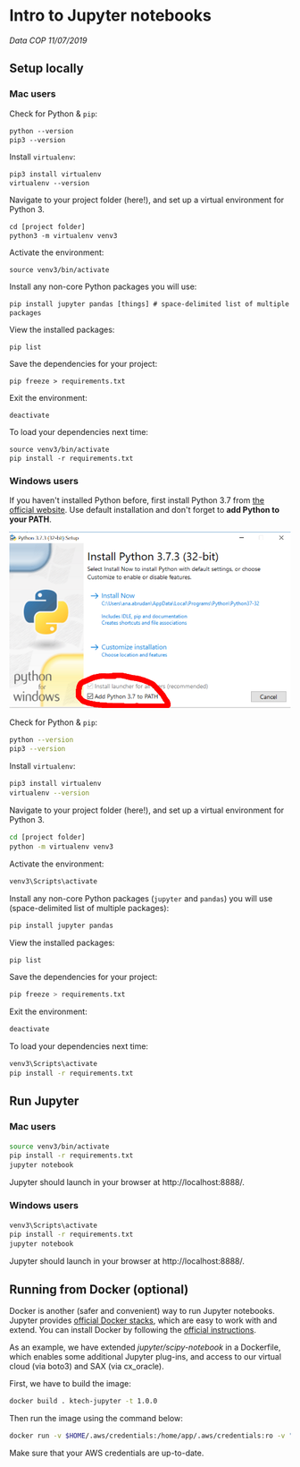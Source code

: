 # Intro to Jupyter notebooks
_Data COP 11/07/2019_

## Setup locally

### Mac users

Check for Python & `pip`:
```
python --version
pip3 --version
```

Install `virtualenv`:
```
pip3 install virtualenv
virtualenv --version
```

Navigate to your project folder (here!), and set up a virtual environment for Python 3.
```
cd [project folder]
python3 -m virtualenv venv3
```

Activate the environment:
```
source venv3/bin/activate
```

Install any non-core Python packages you will use:
```
pip install jupyter pandas [things] # space-delimited list of multiple packages
```

View the installed packages:
```
pip list
```

Save the dependencies for your project:
```
pip freeze > requirements.txt
```

Exit the environment:
```
deactivate
```

To load your dependencies next time:
```
source venv3/bin/activate
pip install -r requirements.txt
```

### Windows users
If you haven't installed Python before, first install Python 3.7 from [the official website](https://www.python.org/downloads/). Use default installation and don't forget to **add Python to your PATH**.

![alt text](images/win_installation.png "Windows installation")

Check for Python & `pip`:

```bash
python --version
pip3 --version
```

Install `virtualenv`:

```bash
pip3 install virtualenv
virtualenv --version
```

Navigate to your project folder (here!), and set up a virtual environment for Python 3.

```bash
cd [project folder]
python -m virtualenv venv3
```

Activate the environment:

```bash
venv3\Scripts\activate
```

Install any non-core Python packages (`jupyter` and `pandas`) you will use (space-delimited list of multiple packages):

```bash
pip install jupyter pandas
```

View the installed packages:

```bash
pip list
```

Save the dependencies for your project:

```bash
pip freeze > requirements.txt
```

Exit the environment:

```bash
deactivate
```

To load your dependencies next time:

```bash
venv3\Scripts\activate
pip install -r requirements.txt
```

## Run Jupyter

### Mac users

```bash
source venv3/bin/activate
pip install -r requirements.txt
jupyter notebook
```

Jupyter should launch in your browser at http://localhost:8888/.

### Windows users

```bash
venv3\Scripts\activate
pip install -r requirements.txt
jupyter notebook
```

Jupyter should launch in your browser at http://localhost:8888/.

## Running from Docker (optional)

Docker is another (safer and convenient) way to run Jupyter notebooks. Jupyter provides [official Docker stacks](https://github.com/jupyter/docker-stacks), which are easy to work with and extend. You can install Docker by following the [official instructions](https://docs.docker.com/install/).

As an example, we have extended *jupyter/scipy-notebook* in a Dockerfile, which enables some additional Jupyter plug-ins, and access to our virtual cloud (via boto3) and SAX (via cx_oracle).

First, we have to build the image:

```bash
docker build . ktech-jupyter -t 1.0.0
```

Then run the image using the command below:

```bash
docker run -v $HOME/.aws/credentials:/home/app/.aws/credentials:ro -v "$PWD":/home/jovyan/work -p 8888:8888 ktech-jupyter:1.0.0
```

Make sure that your AWS credentials are up-to-date.

